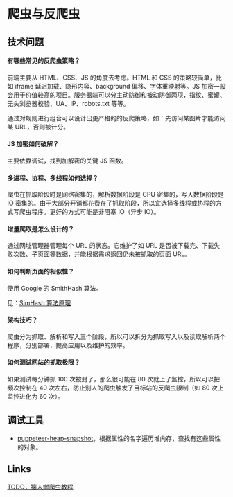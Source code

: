 # 爬虫与反爬虫



## 技术问题

#### 有哪些常见的反爬虫策略？

前端主要从 HTML、CSS、JS 的角度去考虑。HTML 和 CSS 的策略较简单，比如 iframe 延迟加载、隐形内容、background 偏移、字体重映射等。JS 加密一般会用于价值较高的项目。服务器端可以分主动防御和被动防御两项，指纹、蜜罐、无头浏览器校验、UA、IP、robots.txt 等等。

通过对规则进行组合可以设计出更严格的的反爬策略，如：先访问某图片才能访问某 URL，否则被计分。

#### JS 加密如何破解？

主要依靠调试，找到加解密的关键 JS 函数。

#### 多进程、协程、多线程如何选择？

爬虫在抓取阶段时是网络密集的，解析数据阶段是 CPU 密集的，写入数据阶段是 IO 密集的。由于大部分开销都花费在了抓取阶段，所以宜选择多线程或协程的方式写爬虫程序。更好的方式可能是非阻塞 IO（异步 IO）。

#### 增量爬取是怎么设计的？

通过网址管理器管理每个 URL 的状态。它维护了如 URL 是否被下载完、下载失败次数、子页面等数据，并能根据需求返回仍未被抓取的页面 URL。

#### 如何判断页面的相似性？

使用 Google 的 SmithHash 算法。

见：[SimHash 算法原理](https://www.likecs.com/show-204424165.html)

#### 架构技巧？

爬虫分为抓取、解析和写入三个阶段，所以可以拆分为抓取写入以及读取解析两个程序，分别部署，提高应用以及维护的效率。

#### 如何测试网站的抓取极限？

如果测试每分钟抓 100 次被封了，那么很可能在 80 次就上了监控，所以可以把频次控制在 40 次左右，防止别人的爬虫触发了目标站的反爬虫限制（如 80 次上监控进化为 60 次）。

## 调试工具

* [puppeteer-heap-snapshot](https://github.com/adriancooney/puppeteer-heap-snapshot)，根据属性的名字遍历堆内存，查找有这些属性的对象。

## Links

[TODO，猿人学爬虫教程](https://www.yuanrenxue.com/crawler/why-write-python-crawler.html)

